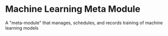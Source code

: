 # Machine Learning Meta Module
A "meta-module" that manages, schedules, and records training of machine learning models
